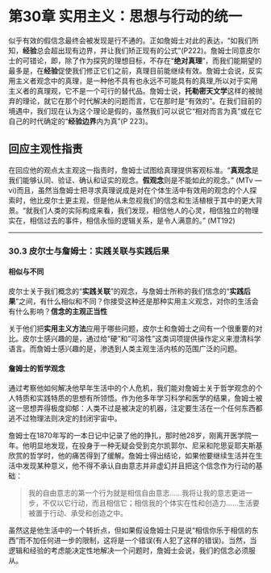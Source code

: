 # 第30章 实用主义：思想与行动的统一

似乎有效的假信念最终会被发现是行不通的。正如詹姆士对此的表达，“如我们所知，**经验**总会超出现有边界，并让我们矫正现有的公式”(P222)。詹姆士同意皮尔士的可错论，即，除了作为探究的理想目标，不存在“**绝对真理**”，而我们能期望的最多是，在**经验**促使我们修正它们之前，真理目前能继续有效。詹姆士会说，反实用主义者观念中的真理，是一种他不具有也永远不可能具有的真理,所以对于实用主义者的真理观，它不是一个可行的替代品。詹姆士说，**托勒密天文学**这样的被抛弃的理论，就它在那个时代解决的问题而言，它在那时是“有效的”。在我们目前的境遇中，我们现在认为这个理论是假的，虽然我们可以说它“相对而言为真”或在它自己的时代确定的“**经验边界**内为真”(P 223)。

## 回应主观性指责

在回应他的观点太主观这一指责时，詹姆士试图给真理提供客观标准。“**真观念**是我们能够认同、验证、确认和证实的观念。**假观念**则是不能如此的观念。” (MTv —vi)而且，虽然当詹姆士把寻求真理说成是对在个体生活中有效用的观念的个人探索时，他比皮尔士更主观，但是他从未忽视我们的信念和生活植根于其中的更大背景。“就我们人类的实际构成来看，我们发现，相信他人的心灵，相信独立的物理实在，相信过去的事件，相信永恒的逻辑关系，是令人满意的。” (MT192)

---

### **30.3 皮尔士与詹姆士：实践关联与实践后果**

#### 相似与不同

皮尔士关于我们概念的“**实践关联**”的观念，与詹姆士所称的我们信念的“**实践后果**”之间，有什么相似和不同？你接受这种还是那种实用主义观念，对你的生活会有什么影响？**信念的主观正当性**

关于他们把**实用主义方法**应用于哪些问题，皮尔士和詹姆士之间有一个很重要的对比。皮尔士感兴趣的是，通过给“硬”和“可溶性”这类词项提供操作定义来澄清科学语言。而詹姆士感兴趣的是，渗透到人类主观生活内核的范围广泛的问题。

#### 詹姆士的哲学观念

通过考察他如何解决他早年生活中的个人危机，我们能对詹姆士关于哲学观念的个人特质和实践特质的思想有所领悟。作为他多年学习科学和医学的结果，詹姆士被这一思想弄得极度抑郁：人类不过是被决定的机器，注定要生活在一个任何东西都逃不过物理法则决定的封闭宇宙中。

詹姆士在1870年写的一本日记中记录了他的挣扎，那时他28岁，刚离开医学院一年。他明显地发现，在投身于一种无疑会受到克尔凯郭尔、尼采和陀思妥耶夫斯基欣赏的哲学时，他的痛苦得到了缓解。詹姆士得出结论，如果他要继续生活并在生活中发现某种意义，他不得不承认自由意志并非虚幻并且把这个信念作为行动的基础：

> 我的自由意志的第一个行为就是相信自由意志……我将让我的意志更进一步，不仅以它行动，而且相信它；相信我的个体实在性和创造力……生活要被置于行动、承受和创造之中。

虽然这是他生活中的一个转折点，但如果假设詹姆士只是说“相信你乐于相信的东西”而不加任何进一步的限制，这将是一个错误(有人犯了这样的错误)。当然，当逻辑和经验的考虑能决定性地解决一个问题时，詹姆士会说，我们的信念必须服从。